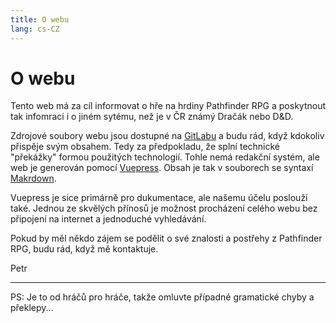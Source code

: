 ```yaml
---
title: O webu
lang: cs-CZ
---
```


# O webu

Tento web má za cíl informovat o hře na hrdiny Pathfinder RPG a poskytnout tak infomraci i o jiném sytému, než je v ČR známý Dračák nebo D&D.

Zdrojové soubory webu jsou dostupné na [GitLabu](https://gitlab.com/citronak/pathfinder-rpg-cz) a budu rád, když kdokoliv přispěje svým obsahem. Tedy za předpokladu, že splní technické "překážky" formou použitých technologií. Tohle nemá redakční systém, ale web je generován pomocí [Vuepress](http://vuepress.vuejs.org). Obsah je tak v souborech se syntaxí [Makrdown](https://cs.wikipedia.org/wiki/Markdown).

Vuepress je sice primárně pro dukumentace, ale našemu účelu poslouží také. Jednou ze skvělých přínosů je možnost procházení celého webu bez připojení na internet a jednoduché vyhledávání.

Pokud by měl někdo zájem se podělit o své znalosti a postřehy z Pathfinder RPG, budu rád, když mě kontaktuje.

Petr

---

PS: Je to od hráčů pro hráče, takže omluvte případné gramatické chyby a překlepy...
